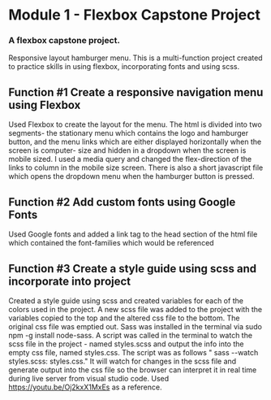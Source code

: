 # Module 1 - Flexbox Capstone Project
### A flexbox capstone project. 
Responsive layout hamburger menu.
This is a multi-function project created to practice skills in using flexbox, incorporating fonts and using scss.
## Function #1  Create a responsive navigation menu using Flexbox
Used Flexbox to create the layout for the menu.  The html is divided into two segments- the stationary menu which contains the logo and hamburger button, and the menu links which are either displayed horizontally when the screen is computer- size and hidden in a dropdown when the screen is mobile sized.  I used a media query and changed the flex-direction of the links to column in the mobile size screen. There is also a short javascript file which opens the dropdown menu when the hamburger button is pressed.
## Function #2  Add custom fonts using Google Fonts
Used Google fonts and added a link tag to the head section of the html file which contained the font-families which would be referenced
## Function #3  Create a style guide using scss and incorporate into project
Created a style guide using scss and created variables for each of the colors used in the project.  A new scss file was added to the project with the variables copied to the top and the altered css file to the bottom.  The original css file was emptied out.  Sass was installed in the terminal via sudo npm -g install node-sass.  A script was called in the terminal to watch the scss file in the project - named styles.scss and output the info into the empty css file, named styles.css.  The script was as follows " sass --watch styles.scss: styles.css."  It will watch for changes in the scss file and generate output into the css file so the browser can interpret it in real time during live server from visual studio code. Used https://youtu.be/Oj2kxX1MxEs as a reference.
